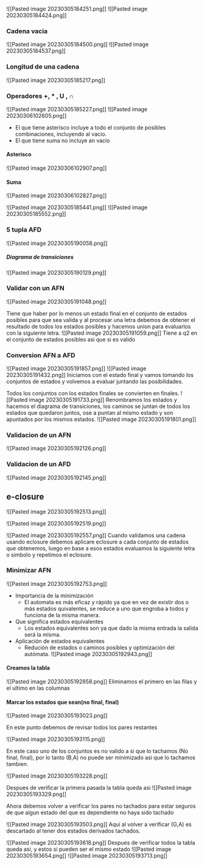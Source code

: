 ![[Pasted image 20230305184251.png]]
![[Pasted image 20230305184424.png]]

### Cadena vacia
![[Pasted image 20230305184500.png]]
![[Pasted image 20230305184537.png]]
### Longitud de una cadena
![[Pasted image 20230305185217.png]]

### Operadores  +, * ,  U , ∩ 
![[Pasted image 20230305185227.png]]
![[Pasted image 20230306102605.png]]
- El que tiene asterisco incluye a todo el conjunto de posibles combinaciones, incluyendo al vacio.
- El que tiene suma no incluye an vacio

#### Asterisco
![[Pasted image 20230306102907.png]]
#### Suma
![[Pasted image 20230306102827.png]]


![[Pasted image 20230305185441.png]]
![[Pasted image 20230305185552.png]]

### 5 tupla AFD
![[Pasted image 20230305190058.png]]
##### Diagrama de transiciones
![[Pasted image 20230305190129.png]]

### Validar con un AFN
![[Pasted image 20230305191048.png]]

Tiene que haber por lo menos un estado final en el conjunto de estados posibles para que sea valida y al procesar una letra debemos de obtener el resultado de todos los estados posibles y  hacemos union para evaluarlos con la siguiente letra. 
![[Pasted image 20230305191059.png]]
Tiene a q2 en el conjunto de estados posibles asi que si es valido

### Conversion AFN a AFD
![[Pasted image 20230305191857.png]]
![[Pasted image 20230305191432.png]]
Iniciamos con el estado final y vamos tomando los conjuntos de estados y volvemos a evaluar juntando las posibilidades.

Todos los conjuntos con los estados finales se convierten en finales.
![[Pasted image 20230305191733.png]]
Renombramos los estados y hacemos el diagrama de transiciones, los caminos se juntan de todos los estados que quedaron juntos, ose a puntan al mismo estado y son apuntados por los mismos estados.
![[Pasted image 20230305191801.png]]

### Validacion de un AFN
![[Pasted image 20230305192126.png]]

### Validacion de un AFD
![[Pasted image 20230305192145.png]]

## e-closure
![[Pasted image 20230305192513.png]]

![[Pasted image 20230305192519.png]]

![[Pasted image 20230305192557.png]]
Cuando validamos una cadena usando eclosure debemos aplicare eclosure a cada conjunto de estados que obtenemos, luego en base a esos estados evaluamos la siguiente letra o simbolo y repetimos el eclosure.

### Minimizar AFN
![[Pasted image 20230305192753.png]]
- Importancia de la minimización
	- El automata es más eficaz y rápido ya que en vez de existir dos o más estados quivalentes, se reduce a uno que engroba a todos y funciona de la misma manera.
- Que significa estados equivalentes
	- Los estados equivalentes son ya que dado la misma entrada la salida será la misma.
- Aplicación de estados equivalentes
	- Redución de estados o caminos posibles y optimización del autómata.
![[Pasted image 20230305192943.png]]
#### Creamos la tabla
![[Pasted image 20230305192858.png]]
Eliminamos el primero en las filas y el ultimo en las columnas

#### Marcar los estados que sean(no final, final)

![[Pasted image 20230305193023.png]]

En este punto debemos de revisar todos los pares restantes

![[Pasted image 20230305193115.png]]

En este caso uno de los conjuntos es no valido a si que lo tachamos (No final, final), por lo tanto (B,A) no puede ser minimizado asi que lo tachamos tambien.

![[Pasted image 20230305193228.png]]

Despues de verificar la primera pasada la tabla queda asi
![[Pasted image 20230305193329.png]]

Ahora debemos volver a verificar los pares no tachados para estar seguros de que algun estado del que es dependiente no haya sido tachado

![[Pasted image 20230305193503.png]]
Aqui al volver a verificar (G,A) es descartado al tener dos estados derivados tachados.

![[Pasted image 20230305193618.png]]
Despues de verificar todos la tabla queda asi, y estos si pueden ser el mismo estado
![[Pasted image 20230305193654.png]]
![[Pasted image 20230305193713.png]]